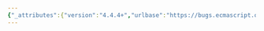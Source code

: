 ```yaml
---
{"_attributes":{"version":"4.4.4+","urlbase":"https://bugs.ecmascript.org/","maintainer":"dherman@mozilla.com"},"bug":{"bug_id":3757,"creation_ts":"2015-02-05 13:14:00 -0800","short_desc":"7.2.3 IsCallable: extra colon","delta_ts":"2015-02-12 12:17:44 -0800","product":"Draft for 6th Edition","component":"editorial issue","version":"Rev 32: February 2, 2015 Draft","rep_platform":"All","op_sys":"All","bug_status":"RESOLVED","resolution":"FIXED","priority":"Normal","bug_severity":"normal","everconfirmed":true,"reporter":{"uid":"andrebargull","name":"André Bargull"},"assigned_to":{"uid":"allen","name":"Allen Wirfs-Brock"},"long_desc":[{"commentid":12127,"comment_count":0,"who":{"uid":"andrebargull","name":"André Bargull"},"bug_when":"2015-02-05 13:14:23 -0800","thetext":"7.2.3 IsCallable ( argument )\n\nRemove extra colon at end of introductory text."},{"commentid":12167,"comment_count":1,"who":{"uid":"allen","name":"Allen Wirfs-Brock"},"bug_when":"2015-02-05 15:40:57 -0800","thetext":"fixed in rev33 editor's draft"},{"commentid":12482,"comment_count":2,"who":{"uid":"allen","name":"Allen Wirfs-Brock"},"bug_when":"2015-02-12 12:17:44 -0800","thetext":"fixed in rev33"}]}}
---
```

